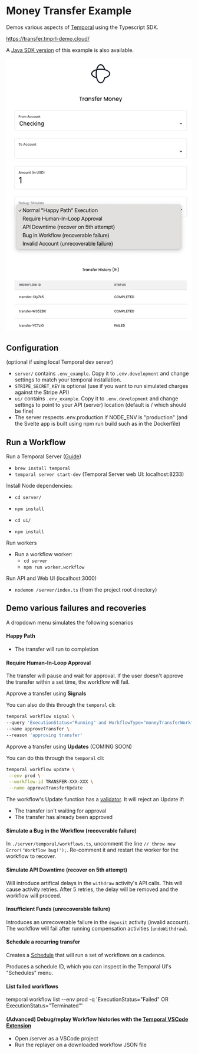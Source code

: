 # Money Transfer Example

Demos various aspects of [Temporal](https://temporal.io) using the Typescript SDK.

https://transfer.tmprl-demo.cloud/

A [Java SDK version](https://github.com/steveandroulakis/temporal-money-transfer-java) of this example is also available.

![UI Screenshot](./ui2.png)

## Configuration

(optional if using local Temporal dev server)

- `server/` contains `.env_example`. Copy it to `.env.development` and change settings to match your temporal installation.
- `STRIPE_SECRET_KEY` is optional (use if you want to run simulated charges against the Stripe API)
- `ui/` contains `.env_example`. Copy it to `.env.development` and change settings to point to your API (server) location (default is / which should be fine)
- The server respects .env.production if NODE_ENV is "production" (and the Svelte app is built using npm run build such as in the Dockerfile)

## Run a Workflow

Run a Temporal Server ([Guide](https://docs.temporal.io/kb/all-the-ways-to-run-a-cluster#temporal-cli))
- `brew install temporal`
- `temporal server start-dev` (Temporal Server web UI: localhost:8233)

Install Node dependencies:
- `cd server/`
- `npm install`

- `cd ui/`
- `npm install`

Run workers
- Run a workflow worker:
  - `cd server`
  - `npm run worker.workflow`

Run API and Web UI (localhost:3000)
- `nodemon /server/index.ts` (from the project root directory)

## Demo various failures and recoveries

A dropdown menu simulates the following scenarios

#### Happy Path
- The transfer will run to completion

#### Require Human-In-Loop Approval
The transfer will pause and wait for approval. If the user doesn't approve the transfer within a set time, the workflow will fail.

Approve a transfer using **Signals**

You can also do this through the `temporal` cli:
```bash
temporal workflow signal \
--query 'ExecutionStatus="Running" and WorkflowType="moneyTransferWorkflow"' \
--name approveTransfer \
--reason 'approving transfer'
```

Approve a transfer using **Updates** (COMING SOON)

You can do this through the `temporal` cli:
```bash
temporal workflow update \
 --env prod \
 --workflow-id TRANSFER-XXX-XXX \
 --name approveTransferUpdate
```

The workflow's Update function has a [validator](https://docs.temporal.io/dev-guide/java/features#validate-an-update). It will reject an Update if:
- The transfer isn't waiting for approval
- The transfer has already been approved

#### Simulate a Bug in the Workflow (recoverable failure)
In `./server/temporal/workflows.ts`, uncomment the line `// throw new Error('Workflow bug!');`. Re-comment it and restart the worker for the workflow to recover.

#### Simulate API Downtime (recover on 5th attempt)
Will introduce artifical delays in the `withdraw` activity's API calls. This will cause activity retries. After 5 retries, the delay will be removed and the workflow will proceed.

#### Insufficient Funds (unrecoverable failure)
Introduces an unrecoverable failure in the `deposit` activity (invalid account). The workflow will fail after running compensation activities (`undoWithdraw`).

#### Schedule a recurring transfer
Creates a [Schedule](https://docs.temporal.io/workflows#schedule) that will run a set of workflows on a cadence.

Produces a schedule ID, which you can inspect in the Temporal UI's "Schedules" menu.

#### List failed workflows
temporal workflow list --env prod -q 'ExecutionStatus="Failed" OR ExecutionStatus="Terminated"'

#### (Advanced) Debug/replay Workflow histories with the [Temporal VSCode Extension](https://marketplace.visualstudio.com/items?itemName=temporal-technologies.temporalio)
- Open /server as a VSCode project
- Run the replayer on a downloaded workflow JSON file
